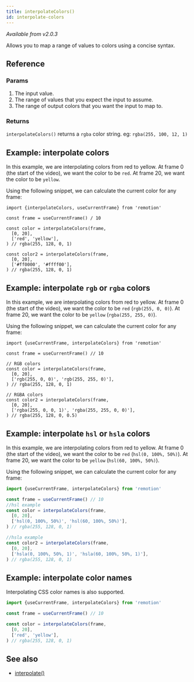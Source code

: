 ```yaml
---
title: interpolateColors()
id: interpolate-colors
---
```


_Available from v2.0.3_

Allows you to map a range of values to colors using a concise syntax.

## Reference

### Params

1. The input value.
2. The range of values that you expect the input to assume.
3. The range of output colors that you want the input to map to.

### Returns

`interpolateColors()` returns a `rgba` color string. eg: `rgba(255, 100, 12, 1)`

## Example: interpolate colors

In this example, we are interpolating colors from red to yellow. At frame 0 (the start of the video), we want the color to be `red`. At frame 20, we want the color to be `yellow`.

Using the following snippet, we can calculate the current color for any frame:

```tsx twoslash
import {interpolateColors, useCurrentFrame} from 'remotion'

const frame = useCurrentFrame() / 10

const color = interpolateColors(frame,
  [0, 20],
  ['red', 'yellow'],
) // rgba(255, 128, 0, 1)

const color2 = interpolateColors(frame,
  [0, 20],
  ['#ff0000', '#ffff00'],
) // rgba(255, 128, 0, 1)
```

## Example: interpolate `rgb` or `rgba` colors

In this example, we are interpolating colors from red to yellow. At frame 0 (the start of the video), we want the color to be `red` (`rgb(255, 0, 0)`). At frame 20, we want the color to be `yellow` (`rgba(255, 255, 0)`).

Using the following snippet, we can calculate the current color for any frame:

```tsx twoslash
import {useCurrentFrame, interpolateColors} from 'remotion'

const frame = useCurrentFrame() // 10

// RGB colors
const color = interpolateColors(frame,
  [0, 20],
  ['rgb(255, 0, 0)', 'rgb(255, 255, 0)'],
) // rgba(255, 128, 0, 1)

// RGBA colors
const color2 = interpolateColors(frame,
  [0, 20],
  ['rgba(255, 0, 0, 1)', 'rgba(255, 255, 0, 0)'],
) // rgba(255, 128, 0, 0.5)
```

## Example: interpolate `hsl` or `hsla` colors

In this example, we are interpolating colors from red to yellow. At frame 0 (the start of the video), we want the color to be `red` (`hsl(0, 100%, 50%)`). At frame 20, we want the color to be `yellow` (`hsl(60, 100%, 50%)`).

Using the following snippet, we can calculate the current color for any frame:

```ts twoslash
import {useCurrentFrame, interpolateColors} from 'remotion'

const frame = useCurrentFrame() // 10
//hsl example
const color = interpolateColors(frame,
  [0, 20],
  ['hsl(0, 100%, 50%)', 'hsl(60, 100%, 50%)'],
) // rgba(255, 128, 0, 1)

//hsla example
const color2 = interpolateColors(frame,
  [0, 20],
  ['hsla(0, 100%, 50%, 1)', 'hsla(60, 100%, 50%, 1)'],
) // rgba(255, 128, 0, 1)
```

## Example: interpolate color names

Interpolating CSS color names is also supported.

```ts twoslash
import {useCurrentFrame, interpolateColors} from 'remotion'

const frame = useCurrentFrame() // 10

const color = interpolateColors(frame,
  [0, 20],
  ['red', 'yellow'],
) // rgba(255, 128, 0, 1)
```

## See also

- [interpolate()](/docs/interpolate)
